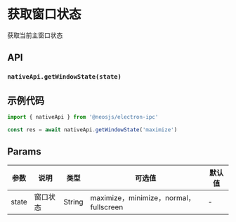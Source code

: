 # 获取窗口状态 <BadgeTip text="异步" type="green"></BadgeTip>

获取当前主窗口状态

## API
### `nativeApi.getWindowState(state)`

### 

## 示例代码
```js
import { nativeApi } from '@neosjs/electron-ipc'

const res = await nativeApi.getWindowState('maximize')
```

## Params

| 参数  | 说明     | 类型   | 可选值     | 默认值 |
| ----- | -------- | ------ | ---------- | ------ |
| state | 窗口状态 | String | maximize，minimize，normal，fullscreen |-     |

